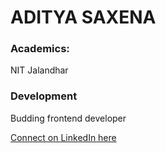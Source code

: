 # ADITYA SAXENA

### Academics:
NIT Jalandhar

### Development
Budding frontend developer

[Connect on LinkedIn here](https://www.linkedin.com/feed/)
